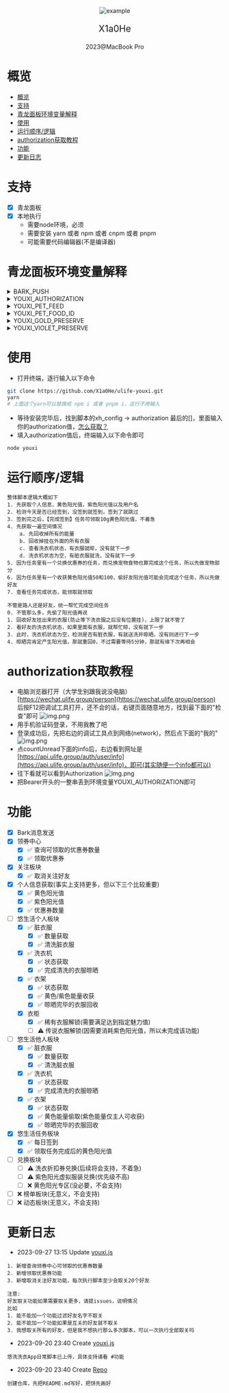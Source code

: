 <div align="center">
    <img src="assets/yxxyx.png" alt="example">
</div>
<p align="center" style="font-size: 21px">X1a0He</p>
<p align="center">2023@MacBook Pro</p>

# 概览

<!-- TOC -->
* [概览](#概览)
* [支持](#支持)
* [青龙面板环境变量解释](#青龙面板环境变量解释)
* [使用](#使用)
* [运行顺序/逻辑](#运行顺序逻辑)
* [authorization获取教程](#authorization获取教程)
* [功能](#功能)
* [更新日志](#更新日志)
<!-- TOC -->

# 支持
* [x] 青龙面板
* [x] 本地执行
    * 需要node环境，必须
    * 需要安装 yarn 或者 npm 或者 cnpm 或者 pnpm
    * 可能需要代码编辑器(不是编译器)
# 青龙面板环境变量解释

<details> 
    <summary>BARK_PUSH</summary><br>
    Bark推送ID
</details>
<details> 
    <summary>YOUXI_AUTHORIZATION</summary><br>
    悠洗登录认证值，抓包可得，不会的看下面教程，支持多authorization，即支持多个账号，分别开无痕模式抓就行了<br><br>
    多authorization值请每个authorization用@分隔<br><br>
    authorization1@authorization2@authorization3@.....
</details>
<details> 
    <summary>YOUXI_PET_FEED</summary><br>
    是否喂养宠物，默认为true
    true: 喂养宠物，但保留至少足够一次购买指定ID的宠物粮食的黄色阳光值<br>
    false: 不喂养宠物
</details>
<details> 
    <summary>YOUXI_PET_FOOD_ID</summary><br>
    默认为 3 ，即喂养双层牛排，消耗9点黄色阳光值，获得10点经验<br><br>
    宠物粮食ID，2023-09-21 的宠物粮食ID分别如下<br>
    0 - 鸡腿 - 消耗 3 点黄色阳光值 - 获得 1 点经验值<br>
    1 - 猫狗粮 - 消耗 5 点黄色阳光值 - 获得 5 点经验值<br>
    2 - 双层牛排 - 消耗 9 点黄色阳光值 - 获得 10 点经验值<br>
    3 - 三文鱼大 - 消耗 2 点紫色阳光值 - 获得 15 点经验值(不建议用，因为消耗紫色阳光值)<br><br>
</details>
<details> 
    <summary>YOUXI_GOLD_PRESERVE</summary><br>
    黄色阳光值预保留值，即经过一系列扣除黄色阳光值后，必须保留X点<br><br>
    默认值为9，即可购买一份宠物粮食，但若当前只剩下9点黄色阳光值，则不会喂养宠物，详情流程会详细说
</details>
<details> 
    <summary>YOUXI_VIOLET_PRESERVE</summary><br>
    紫色阳光值预保留值，即经过一系列扣除紫色阳光值后，必须保留X点<br><br>
    ⚠️由于当前未实现洗衣折扣券兑换，即未实现扣除紫色阳光值的功能，所以该环境变量不设置也罢<br>
    默认值为28，即一张最低的洗衣折扣券的价值
</details>

# 使用
* 打开终端，逐行输入以下命令
```bash
git clone https://github.com/X1a0He/ulife-youxi.git
yarn
# 上面这个yarn可以替换成 npm i 或者 pnpm i，这行不用输入
```
* 等待安装完毕后，找到脚本的xh_config -> authorization 最后的\[\]，里面输入你的authorization值，[怎么获取？](#authorization获取教程)
* 填入authorization值后，终端输入以下命令即可
```bash
node youxi
```
# 运行顺序/逻辑
```
整体脚本逻辑大概如下
1. 先获取个人信息，黄色阳光值，紫色阳光值以及用户名
2. 检测今天是否已经签到，没签到就签到，签到了就跳过
3. 签到完之后，【完成签到】任务可领取10g黄色阳光值，不着急
4. 先获取一遍空间情况
    a. 先回收掉所有的能量
    b. 回收掉挂在外面的所有衣服
    c. 查看洗衣机状态，有衣服就晾，没有就下一步
    d. 洗衣机状态为空，有脏衣服就洗，没有就下一步
5. 因为任务里有一个兑换优惠券的任务，而兑换宠物食物也算完成这个任务，所以先做宠物部分
6. 因为任务里有一个收获黄色阳光值50和100，偷好友阳光值可能会完成这个任务，所以先做好友
7. 查看任务完成状态，能领取就领取

不管是路人还是好友，统一帮忙完成空间任务
0. 不管那么多，先偷了阳光值再说
1. 回收好友挂出来的衣服(防止等下洗衣服之后没有位置挂)，上限了就不管了
2. 看好友的洗衣机状态，如果里面有衣服，就帮忙晾，没有就下一步
3. 此时，洗衣机状态为空，检测是否有脏衣服，有就送洗并晾晒，没有则进行下一步
4. 晾晒完肯定产生阳光值，那就重回0，不过需要等待5分钟，那就有缘下次再相会
```
# authorization获取教程
* 电脑浏览器打开（大学生别跟我说没电脑）[https://wechat.ulife.group/person](https://wechat.ulife.group/person) 后按F12把调试工具打开，还不会的话，右键页面随意地方，找到最下面的"检查"即可
  ![img.png](assets/img.png)
* 用手机验证码登录，不用我教了吧
* 登录成功后，先把右边的调试工具点到网络(network)，然后点下面的"我的"
  ![img.png](assets/info.png)
* 点countUnread下面的info后，右边看到网址是[https://api.ulife.group/auth/user/info](https://api.ulife.group/auth/user/info)，即可(其实随便一个info都可以)
* 往下看就可以看到Authorization
  ![img.png](assets/authorization.png)
* 把Bearer开头的一整串丢到环境变量YOUXI_AUTHORIZATION即可
# 功能
- [x] Bark消息发送
- [x] 领券中心
    - [x] ✅ 查询可领取的优惠券数量
    - [x] ✅ 领取优惠券
- [x] 关注板块
    - [x] ✅ 取消关注好友
- [x] 个人信息获取(事实上支持更多，但以下三个比较重要)
    - [x] ✅ 黄色阳光值
    - [x] ✅ 紫色阳光值
    - [x] ✅ 优惠券数量
- [ ] 悠生活个人板块
    - [x] ✅ 脏衣服
        - [x] ✅ 数量获取
        - [x] ✅ 清洗脏衣服
    - [x] ✅ 洗衣机
        - [x] ✅ 状态获取
        - [x] ✅ 完成清洗的衣服晾晒
    - [x] ✅ 衣架
        - [x] ✅ 状态获取
        - [x] ✅ 黄色/紫色能量收获
        - [x] ✅ 晾晒完毕的衣服回收
    - [x] 衣柜
        - [x] ✅ 稀有衣服解锁(需要满足达到指定魅力值)
        - [ ] ⚠️ 传说衣服解锁(因需要消耗紫色阳光值，所以未完成该功能)
- [ ] 悠生活他人板块
    - [x] ✅ 脏衣服
        - [x] ✅ 数量获取
        - [x] ✅ 清洗脏衣服
    - [x] ✅ 洗衣机
        - [x] ✅ 状态获取
        - [x] ✅ 完成清洗的衣服晾晒
    - [x] ✅ 衣架
        - [x] ✅ 状态获取
        - [x] ✅ 黄色能量偷取(紫色能量仅主人可收获)
        - [x] ✅ 晾晒完毕的衣服回收
- [x] 悠生活任务板块
    - [x] ✅ 每日签到
    - [x] ✅ 领取任务完成后的黄色阳光值
- [ ] 兑换板块
    - [ ] ⚠️ 洗衣折扣券兑换(后续将会支持，不着急)
    - [ ] ⚠️ 紫色阳光虚拟服装兑换(优先级不高)
    - [ ] ❌ 黄色阳光专区(没必要，不会支持)
- [ ] ❌ 榜单板块(无意义，不会支持)
- [ ] ❌ 动态板块(无意义，不会支持)
# 更新日志
- 2023-09-27 13:15 Update [youxi.js](https://github.com/X1a0He/ulife-youxi/blob/main/youxi.js)
```
1. 新增查询领券中心可领取的优惠券数量
2. 新增领取优惠券功能
3. 新增取消关注好友功能，每次执行脚本至少会取关20个好友

注意:
好友取关功能如果需要取关更多，请提issues，说明情况
比如
1. 能不能加一个功能过滤好友名字不取关
2. 能不能加一个功能如果是互关的好友就不取关
3. 我想取关所有的好友，但是我不想执行那么多次脚本，可以一次执行全部取关吗
```
- 2023-09-20 23:40 Create [youxi.js](https://github.com/X1a0He/ulife-youxi/blob/main/youxi.js)
```
悠洗洗衣App日常脚本已上传，具体支持请看 #功能
```
- 2023-09-20 23:40 Create [Repo](https://github.com/X1a0He/ulife-youxi)
```
创建仓库，先把README.md写好，把饼先画好
```




